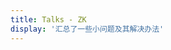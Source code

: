 ```yaml
---
title: Talks - ZK
display: '汇总了一些小问题及其解决办法'
---
```


<!-- <SubNav/> -->

<ClientOnly>
  <Plum/>
</ClientOnly>

<ListPosts type="talk"/>
